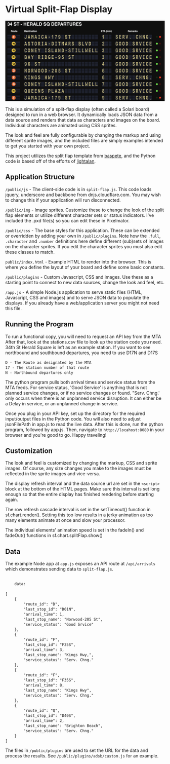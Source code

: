 # Virtual Split-Flap Display

![Screenshot](thumbnail.png)

This is a simulation of a split-flap display (often called a Solari board) designed to run in a web browser. It dynamically loads JSON data from a data source and renders that data as characters and images on the board. Individual characters are animated using CSS sprites.

The look and feel are fully configurable by changing the markup and using different sprite images, and the included files are simply examples intended to get you started with your own project.

This project utilizes the split flap template from [baspete](https://github.com/baspete/Split-Flap/), and the Python code is based off of the efforts of [lightalan](https://github.com/lightalan/subwayclock).



## Application Structure

`/public/js` - The client-side code is in `split-flap.js`. This code loads jquery, underscore and backbone from dnjs.cloudflare.com. You may wish to change this if your application will run disconnected.

`/public/img` - Image sprites. Customize these to change the look of the split flap elements or utilize different character sets or status indicators. I've included the .pxd file(s) so you can edit these in Pixelmator.

`/public/css` - The base styles for this application. These can be extended or overridden by adding your own in `/public/plugins`. Note how the `.full`, `.character` and `.number` definitions here define different (sub)sets of images on the character sprites. If you edit the character sprites you must also edit these classes to match.

`public/index.html` - Example HTML to render into the browser. This is where you define the layout of your board and define some basic constants.

`/public/plugins` - Custom Javascript, CSS and images. Use these as a starting point to connect to new data sources, change the look and feel, etc.

`/app.js` - A simple Node.js application to serve static files (HTML, Javascript, CSS and images) and to serve JSON data to populate the displays. If you already have a web/application server you might not need this file.


## Running the Program
To run a functional copy, you will need to request an API key from the MTA After that, look at the stations.csv file to look up the station code you need. 
34th St Herald Square is left as an example station. If you want to see northbound and southbound departures, you need to use D17N and D17S
```
D - The Route as designated by the MTA
17 - The station number of that route
N - Northbound departures only 
```
The python program pulls both arrival times and service status from the MTA feeds. For service status, 'Good Service' is anything that is not planned service changes, or if no service changes or found. "Serv. Chng.' only occurs when there is an unplanned service disruption. It can either be a Delay in service, or an unplanned change in service. 

Once you plug in your API key, set up the directory for the required input/output files in the Python code. You will also need to adjust jsonFilePath in app.js to read the live data. After this is done, run the python program, followed by app.js. 
Then, navigate to `http://locahost:8080` in your browser and you're good to go. Happy traveling! 

## Customization

The look and feel is customized by changing the markup, CSS and sprite images. Of course, any size changes you make to the images must be reflected in the sprite images and vice-versa.

The display refresh interval and the data source url are set in the `<script>` block at the bottom of the HTML pages. Make sure this interval is set long enough so that the entire display has finished rendering before starting again.

The row refresh cascade interval is set in the setTimeout() function in sf.chart.render(). Setting this too low results in a jerky animation as too many elements animate at once and slow your processor.

The individual elements' animation speed is set in the fadeIn() and fadeOut() functions in sf.chart.splitFlap.show()

## Data

The example Node app at `app.js` exposes an API route at `/api/arrivals` which demonstrates sending data to `split-flap.js`.

```

    data: 

[
    {
        "route_id": "D",
        "last_stop_id": "D01N",
        "arrival_time": 1,
        "last_stop_name": "Norwood-205 St",
        "service_status": "Good Srvice"
    },
    {
        "route_id": "F",
        "last_stop_id": "F35S",
        "arrival_time": 3,
        "last_stop_name": "Kings Hwy,",
        "service_status": "Serv. Chng."
    },
    {
        "route_id": "F",
        "last_stop_id": "F35S",
        "arrival_time": 8,
        "last_stop_name": "Kings Hwy",
        "service_status": "Serv. Chng."
    },
    {
        "route_id": "Q",
        "last_stop_id": "D40S",
        "arrival_time": 2,
        "last_stop_name": "Brighton Beach",
        "service_status": "Serv. Chng."
    }
]    
```

The files in `/public/plugins` are used to set the URL for the data and process the results. See `/public/plugins/adsb/custom.js` for an example.
